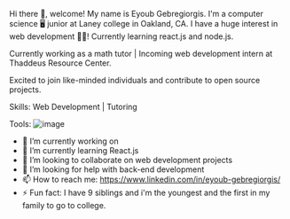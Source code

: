 Hi there 👋, welcome! My name is Eyoub Gebregiorgis. I'm a computer science 🖥️ junior at Laney college in Oakland, CA.
I have a huge interest in web development 👨‍💻! Currently learning react.js and node.js.

Currently working as a math tutor | Incoming web development intern at Thaddeus Resource Center.

Excited to join like-minded individuals and contribute to open source projects.

Skills:
Web Development | Tutoring

Tools:
![image](https://github.com/Eyoubt/Eyoubt/assets/94130126/b8695820-3b00-41f1-b89f-cf97c579f23c)


- 🔭 I’m currently working on 
- 🌱 I’m currently learning React.js
- 👯 I’m looking to collaborate on web development projects
- 🤔 I’m looking for help with back-end development
- 📫 How to reach me: https://www.linkedin.com/in/eyoub-gebregiorgis/
- ⚡ Fun fact: I have 9 siblings and i'm the youngest and the first in my family to go to college.

